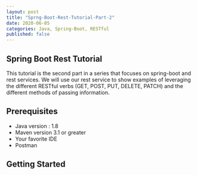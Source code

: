 ```yaml
---
layout: post
title: "Sprng-Boot-Rest-Tutorial-Part-2"
date: 2020-06-05
categories: Java, Spring-Boot, RESTful
published: false
---
```



## Spring Boot Rest Tutorial

This tutorial is the second part in a series that focuses on spring-boot and rest services.  We will use our rest service to show examples of leveraging the different RESTful verbs (GET, POST, PUT, DELETE, PATCH) and the different methods of passing information.

## Prerequisites
* Java version : 1.8
* Maven version 3.1 or greater
* Your favorite IDE
* Postman

## Getting Started





